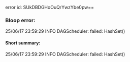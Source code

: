 error id: SUkDBDGHoOuQrYwzYbe0pw==
### Bloop error:

25/06/17 23:59:29 INFO DAGScheduler: failed: HashSet()
#### Short summary: 

25/06/17 23:59:29 INFO DAGScheduler: failed: HashSet()